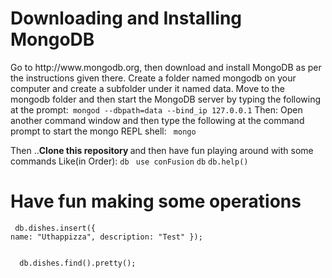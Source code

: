 

<h1>Downloading and Installing MongoDB</h1>
Go to http://www.mongodb.org, then download and install MongoDB as per the instructions given there.
Create a folder named mongodb on your computer and create a subfolder under it named data.
Move to the mongodb folder and then start the MongoDB server by typing the following at the prompt:<code> mongod --dbpath=data --bind_ip 127.0.0.1</code>
 Then:
 Open another command window and then type the following at the command prompt to start the mongo REPL shell:
 <code> mongo</code>
 
 Then ..<strong>Clone this repository </strong> and then have fun playing around with some commands  Like(in Order):
 <code>db </code>
    <code>use conFusion</code>
    <code>db</code>
     <code>db.help()</code>
     <h1>Have fun making some operations</h1>
     <div>
 <code>
  db.dishes.insert({ name: "Uthappizza", description: "Test" });
 </code>
 </div>
    <div>
 <code>
  db.dishes.find().pretty();
 </code>
 </div>
     
